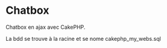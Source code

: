 Chatbox
=======

Chatbox en ajax avec CakePHP.

La bdd se trouve à la racine et se nome cakephp_my_webs.sql
